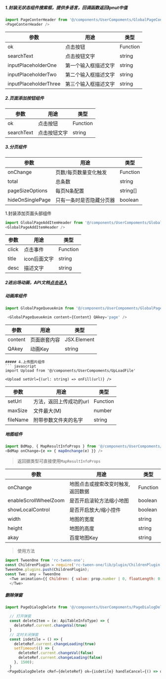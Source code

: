 ##### 1.封装无状态组件搜索框，提供多语言，回调函数返回Ipnut中值
``` javascript
import PageConterHeader from '@/components/UserCompoments/GlobalPageContHeader'
<PageConterHeader />
```
| 参数 | 用途 | 类型 |
| ------ | ------ | ------ |
|ok | 点击按钮 | Function|
|searchText| 点击按钮文字 | string|
|inputPlaceholderOne| 第一个输入框描述文字|string|
|inputPlaceholderTwo| 第二个输入框描述文字|string|
|inputPlaceholderThree| 第三个输入框描述文字|string|
##### 2.页面添加按钮组件
| 参数 | 用途 | 类型 |
| ------ | ------ | ------ |
|ok | 点击按钮 | Function|
|searchText| 点击按钮文字 | string|
##### 3.分页组件
| 参数 | 用途 | 类型 |
| ------ | ------ | ------ |
|onChange | 页数/每页数量变化触发 | Function|
|total| 总条数|string|
|pageSizeOptions| 每页N条配置|string[]|
|hideOnSinglePage| 只有一条时是否隐藏分页器|boolean|

 1.封装添加页面头部组件
``` javascript
import GlobalPageAddItemHeader from '@/components/UserCompoments/GlobalPageAddItemHeader'
<GlobalPageAddItemHeader />
```
| 参数 | 用途 | 类型 |
| ------ | ------ | ------ |
|click | 点击事件 | Function|
|title| icon后面文字|string|
|desc| 描述文字|string|
##### 2进出场动画，API文档[点击进入](https://motion.ant.design/api/queue-anim-cn)
##### 动画库组件
``` javascript
import GlobalPageQueueAnim from '@/components/UserCompoments/GlobalPageQueueAnim'

 <GlobalPageQueueAnim content={Content} QAkey='page' /> 
```
| 参数 | 用途 | 类型 |
| ------ | ------ | ------ |
|content | 页面嵌套内容 | JSX.Element|
|QAkey| 动画Key|string|
```
##### 4.上传图片组件
``` javascript
import Upload from '@/components/UserCompoments/UpLoadFile'

<Upload setUrl={(url: string) => onFill(url)} />
```
| 参数 | 用途 | 类型 |
| ------ | ------ | ------ |
|setUrl | 方法，返回上传成功的url | Function|
|maxSize| 文件最大(M)|number|
|fileName| 附带参数文件夹的名字|string|

##### 地图组件
``` javascript 
import BdMap, { MapResultInfoProps } from '@/components/UserCompoments/BdMap'
<BdMap onChange={e => { mapOnchange(e) }} />
```
> 返回据类型可直接使用```MapResultInfoProps```

| 参数 | 用途 | 类型 |
| ------ | ------ | ------ |
|onChange | 地图点击或搜索改变时触发,返回数据 | Function|
|enableScrollWheelZoom| 是否开启滚轮方法缩小地图|boolean|
|showLocalControl| 是否开启放大/缩小控件|boolean|
|width| 地图的宽度|string|
|height| 地图的高度|string|
|akay| 百度地图Key|string|
> 使用方法
``` javascript
import TweenOne from 'rc-tween-one';
const ChildrenPlugin = require('rc-tween-one/lib/plugin/ChildrenPlugin')
TweenOne.plugins.push(ChildrenPlugin);
const Twe: any = TweenOne
  <Twe animation={{ Children: { value: prop.number | 0, floatLength: 0, formatMoney: true } }} style={{ fontSize: 36, paddingTop: 16 }}> 0 
  </Twe>
```
##### 删除弹窗

``` javascript
import PageDialogDelete from '@/components/UserCompoments/PageDialogDelete'

  // 打开弹窗
  const deleteItem = (e: ApiTableInfoType) => {
    deleteRef.current.changeVal(true)
  }
  // 定时关闭弹窗
  const isdetile = () => {
    deleteRef.current.changeLoading(true)
    setTimeout(() => {
      deleteRef.current.changeVal(false)
      deleteRef.current.changeLoading(false)
    }, 1500);
  }
 <PageDialogDelete cRef={deleteRef} ok={isdetile} handleCancel={() => deleteRef.current.changeVal(false)} />

```